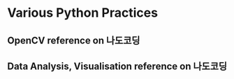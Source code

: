 # Various Python Practices
## OpenCV reference on 나도코딩
## Data Analysis, Visualisation reference on 나도코딩
